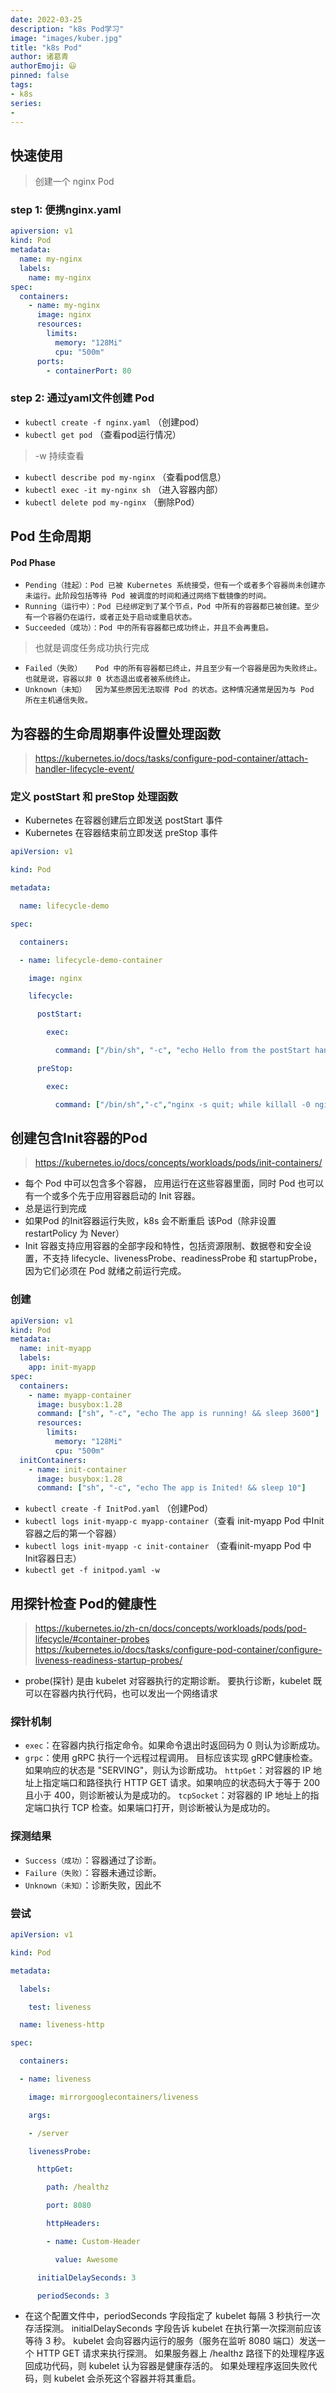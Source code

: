 ```yaml
---
date: 2022-03-25
description: "k8s Pod学习"
image: "images/kuber.jpg"
title: "k8s Pod"
author: 诸葛青
authorEmoji: 😃
pinned: false
tags:
- k8s
series:
- 
---
```


## 快速使用
> 创建一个 nginx Pod

### step 1: 便携nginx.yaml
```yaml:nginx.yaml
apiversion: v1
kind: Pod
metadata:
  name: my-nginx
  labels:
    name: my-nginx
spec:
  containers:
    - name: my-nginx
      image: nginx
      resources:
        limits:
          memory: "128Mi"
          cpu: "500m"
      ports:
        - containerPort: 80
```

### step 2: 通过yaml文件创建 Pod
* `kubectl create -f nginx.yaml` （创建pod）
* `kubectl get pod` （查看pod运行情况）
> -w 持续查看
* `kubectl describe pod my-nginx` （查看pod信息）
* `kubectl exec -it my-nginx sh` （进入容器内部）
* `kubectl delete pod my-nginx` （删除Pod）

## Pod 生命周期
> 

#### Pod Phase
* `Pending（挂起）：Pod 已被 Kubernetes 系统接受，但有一个或者多个容器尚未创建亦未运行。此阶段包括等待 Pod 被调度的时间和通过网络下载镜像的时间。`
* `Running（运行中）：Pod 已经绑定到了某个节点，Pod 中所有的容器都已被创建。至少有一个容器仍在运行，或者正处于启动或重启状态。`
* `Succeeded（成功）：Pod 中的所有容器都已成功终止，并且不会再重启。`
> 也就是调度任务成功执行完成
* `Failed（失败）	Pod 中的所有容器都已终止，并且至少有一个容器是因为失败终止。也就是说，容器以非 0 状态退出或者被系统终止。`
* `Unknown（未知）	因为某些原因无法取得 Pod 的状态。这种情况通常是因为与 Pod 所在主机通信失败。`

## 为容器的生命周期事件设置处理函数
> https://kubernetes.io/docs/tasks/configure-pod-container/attach-handler-lifecycle-event/

### 定义 postStart 和 preStop 处理函数 
* Kubernetes 在容器创建后立即发送 postStart 事件
* Kubernetes 在容器结束前立即发送 preStop 事件

```yaml:lifecycle-event.yaml
apiVersion: v1

kind: Pod

metadata:

  name: lifecycle-demo

spec:

  containers:

  - name: lifecycle-demo-container

    image: nginx

    lifecycle:

      postStart:

        exec:

          command: ["/bin/sh", "-c", "echo Hello from the postStart handler > /usr/share/message"]

      preStop:

        exec:

          command: ["/bin/sh","-c","nginx -s quit; while killall -0 nginx; do sleep 1; done"]
```

## 创建包含Init容器的Pod
> https://kubernetes.io/docs/concepts/workloads/pods/init-containers/
* 每个 Pod 中可以包含多个容器， 应用运行在这些容器里面，同时 Pod 也可以有一个或多个先于应用容器启动的 Init 容器。
* 总是运行到完成
* 如果Pod 的Init容器运行失败，k8s 会不断重启 该Pod（除非设置restartPolicy 为 Never）
* Init 容器支持应用容器的全部字段和特性，包括资源限制、数据卷和安全设置，不支持 lifecycle、livenessProbe、readinessProbe 和 startupProbe， 因为它们必须在 Pod 就绪之前运行完成。

### 创建
```yaml:InitPod.yaml
apiVersion: v1
kind: Pod
metadata:
  name: init-myapp
  labels:
    app: init-myapp
spec:
  containers:
    - name: myapp-container
      image: busybox:1.28
      command: ["sh", "-c", "echo The app is running! && sleep 3600"]
      resources:
        limits:
          memory: "128Mi"
          cpu: "500m"
  initContainers:
    - name: init-container
      image: busybox:1.28
      command: ["sh", "-c", "echo The app is Inited! && sleep 10"]
```

* `kubectl create -f InitPod.yaml` （创建Pod）
* `kubectl logs init-myapp-c myapp-container`（查看 init-myapp Pod 中Init容器之后的第一个容器）
* `kubectl logs init-myapp -c init-container`  （查看init-myapp Pod 中 Init容器日志）
* `kubectl get -f initpod.yaml -w` 

## 用探针检查 Pod的健康性
> https://kubernetes.io/zh-cn/docs/concepts/workloads/pods/pod-lifecycle/#container-probes
> https://kubernetes.io/docs/tasks/configure-pod-container/configure-liveness-readiness-startup-probes/
* probe(探针) 是由 kubelet 对容器执行的定期诊断。 要执行诊断，kubelet 既可以在容器内执行代码，也可以发出一个网络请求
### 探针机制
* `exec`：在容器内执行指定命令。如果命令退出时返回码为 0 则认为诊断成功。
* `grpc`：使用 gRPC 执行一个远程过程调用。 目标应该实现 gRPC健康检查。 如果响应的状态是 "SERVING"，则认为诊断成功。
`httpGet`：对容器的 IP 地址上指定端口和路径执行 HTTP GET 请求。如果响应的状态码大于等于 200 且小于 400，则诊断被认为是成功的。
`tcpSocket`：对容器的 IP 地址上的指定端口执行 TCP 检查。如果端口打开，则诊断被认为是成功的。

### 探测结果
* `Success（成功）`：容器通过了诊断。
* `Failure（失败）`：容器未通过诊断。
* `Unknown（未知）`：诊断失败，因此不

### 尝试
```yaml:http-liveness.yaml
apiVersion: v1

kind: Pod

metadata:

  labels:

    test: liveness

  name: liveness-http

spec:

  containers:

  - name: liveness

    image: mirrorgooglecontainers/liveness

    args:

    - /server

    livenessProbe:

      httpGet:

        path: /healthz

        port: 8080

        httpHeaders:

        - name: Custom-Header

          value: Awesome

      initialDelaySeconds: 3

      periodSeconds: 3
```

* 在这个配置文件中，periodSeconds 字段指定了 kubelet 每隔 3 秒执行一次存活探测。 initialDelaySeconds 字段告诉 kubelet 在执行第一次探测前应该等待 3 秒。 kubelet 会向容器内运行的服务（服务在监听 8080 端口）发送一个 HTTP GET 请求来执行探测。 如果服务器上 /healthz 路径下的处理程序返回成功代码，则 kubelet 认为容器是健康存活的。 如果处理程序返回失败代码，则 kubelet 会杀死这个容器并将其重启。